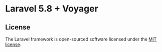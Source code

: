 # Laravel 5.8 + Voyager


## License

The Laravel framework is open-sourced software licensed under the [MIT license](https://opensource.org/licenses/MIT).
